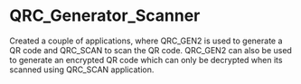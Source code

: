 # QRC_Generator_Scanner
Created a couple of applications, where QRC_GEN2 is used to generate a QR code and QRC_SCAN to scan the QR code.
QRC_GEN2 can also be used to generate an encrypted QR code which can only be decrypted when its scanned using QRC_SCAN application.
